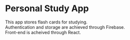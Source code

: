 # Personal Study App
This app stores flash cards for studying.\
Authentication and storage are achieved through Firebase. \
Front-end is acheived through React.
